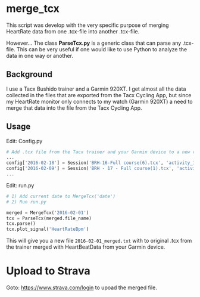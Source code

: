 # merge_tcx

This script was develop with the very specific purpose of merging HeartRate data from one .tcx-file into another .tcx-file.

However...
The class **ParseTcx.py** is a generic class that can parse any .tcx-file.
This can be very useful if one would like to use Python to analyze the data in one way or another.

## Background
I use a Tacx Bushido trainer and a Garmin 920XT. I get almost all the data collected in the files that
are exported from the Tacx Cycling App, but since my HeartRate monitor only connects to my watch (Garmin 920XT)
a need to merge that data into the file from the Tacx Cycling App.

## Usage
 Edit: Config.py
```python
# Add .tcx file from the Tacx trainer and your Garmin device to a new row
...
config['2016-02-18'] = Session('BRH-16-Full course(6).tcx', 'activity_1055207164.tcx')
config['2016-02-09'] = Session('BRH - 17 - Full course(1).tcx', 'activity_1045149528.tcx')
...
```
Edit: run.py
```python
# 1) Add current date to MergeTcx('date')
# 2) Run run.py

merged = MergeTcx('2016-02-01')
tcx = ParseTcx(merged.file_name)
tcx.parse()
tcx.plot_signal('HeartRateBpm')
```
This will give you a new file `2016-02-01_merged.txt` with to original .tcx from the trainer merged with HeartBeatData from your Garmin device. 

# Upload to Strava
Goto: https://www.strava.com/login to upoad the merged file.
